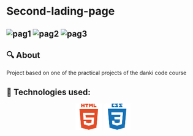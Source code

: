 # Second-lading-page
![pag1](https://user-images.githubusercontent.com/87580316/131018558-9d075c07-d0b3-4561-820b-13dcf0d45513.jpg)
![pag2](https://user-images.githubusercontent.com/87580316/131018568-0b396ebf-e1a5-4662-89f1-f811be4fa0b0.jpg)
![pag3](https://user-images.githubusercontent.com/87580316/131018696-3f763073-9382-41d8-8fc4-c377fc472512.jpg)
---

## :mag: About 
Project based on one of the practical projects of the danki code course

## :rocket: Technologies used:
<p align="center">
<img src="https://github.com/devicons/devicon/blob/master/icons/html5/html5-plain-wordmark.svg" alt="html5"  width="70" height="70"/>
<img src="https://github.com/devicons/devicon/blob/master/icons/css3/css3-plain-wordmark.svg" alt="css3" width="70" height="70"/>

